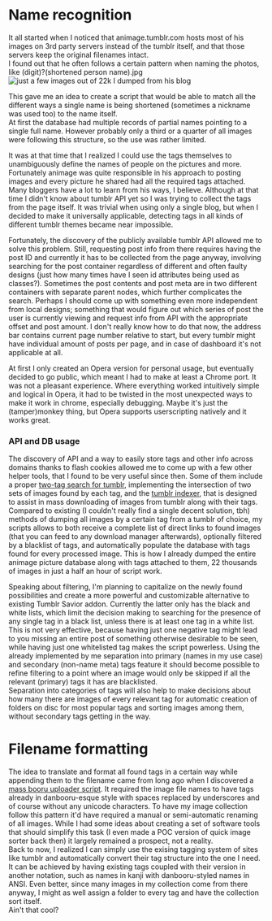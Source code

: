 # Name recognition

It all started when I noticed that animage.tumblr.com hosts most of his images on 3rd party servers instead of the tumblr itself, and that those servers keep the original filenames intact.  
  I found out that he often follows a certain pattern when naming the photos, like (digit)?(shortened person name).jpg  
  ![just a few images out of 22k I dumped from his blog](http://puu.sh/iovRp/449fc41bbe.jpg)
  
This gave me an idea to create a script that would be able to match all the different ways a single name is being shortened (sometimes a nickname was used too) to the name itself.  
  At first the database had multiple records of partial names pointing to a single full name. However probably only a third or a quarter of all images were following this structure, so the use was rather limited.
  
  It was at that time that I realized I could use the tags themselves to unambiguously define the names of people on the pictures and more. Fortunately animage was quite responsible in his approach to posting images and every picture he shared had all the required tags attached. Many bloggers have a lot to learn from his ways, I believe. Although at that time I didn't know about tumblr API yet so I was trying to collect the tags from the page itself. It was trivial when using only a single blog, but when I decided to make it universally applicable, detecting tags in all kinds of different tumblr themes became near impossible.
  
  Fortunately, the discovery of the publicly available tumblr API allowed me to solve this problem. Still, requesting post info from there requires having the post ID and currently it has to be collected from the page anyway, involving searching for the post container regardless of different and often faulty designs (just how many times have I seen id attributes being used as classes?). Sometimes the post contents and post meta are in two different containers with separate parent nodes, which further complicates the search. Perhaps I should come up with something even more independent from local designs; something that would figure out which series of post the user is currently viewing and request info from API with the appropriate offset and post amount. I don't really know how to do that now, the address bar contains current page number relative to start, but every tumblr might have individual amount of posts per page, and in case of dashboard it's not applicable at all. 
  
At first I only created an Opera version for personal usage, but eventually decided to go public, which meant I had to make at least a Chrome port. It was not a pleasant experience. Where everything worked intuitively simple and logical in Opera, it had to be twisted in the most unexpected ways to make it work in chrome, especially debugging. Maybe it's just the (tamper)monkey thing, but Opera supports userscripting natively and it works great.
  
### API and DB usage

The discovery of API and a way to easily store tags and other info across domains thanks to flash cookies allowed me to come up with a few other helper tools, that I found to be very useful since then. Some of them include a proper [two-tag search for tumblr](http://seedmanc.tumblr.com/tumblr2search), implementing the intersection of two sets of images found by each tag, and the [tumblr indexer](http://seedmanc.tumblr.com/tmblrDL), that is designed to assist in mass downloading of images from tumblr along with their tags.  
  Compared to existing (I couldn't really find a single decent solution, tbh) methods of dumping all images by a certain tag from a tumblr of choice, my scripts allows to both receive a complete list of direct links to found images (that you can feed to any download manager afterwards), optionally filtered by a blacklist of tags, and automatically populate the database with tags found for every processed image. This is how I already dumped the entire animage picture database along with tags attached to them, 22 thousands of images in just a half an hour of script work. 
  
  Speaking about filtering, I'm planning to capitalize on the newly found possibilities and create a more powerful and customizable alternative to existing Tumblr Savior addon. Currently the latter only has the black and white lists, which limit the decision making to searching for the presence of any single tag in a black list, unless there is at least one tag in a white list. This is not very effective, because having just one negative tag might lead to you missing an entire post of something otherwise desirable to be seen, while having just one whitelisted tag makes the script powerless. Using the already implemented by me separation into primary (names in my use case) and secondary (non-name meta) tags feature it should become possible to refine filtering to a point where an image would only be skipped if all the relevant (primary) tags it has are blacklisted.  
  Separation into categories of tags will also help to make decisions about how many there are images of every relevant tag for automatic creation of folders on disc for most popular tags and sorting images among them, without secondary tags getting in the way.

# Filename formatting 

The idea to translate and format all found tags in a certain way while appending them to the filename came from long ago when I discovered a [mass booru uploader script](https://ibsearch.xxx/mass-upload/). It required the image file names to have tags already in danbooru-esque style with spaces replaced by underscores and of course without any unicode characters. To have my image collection follow this pattern it'd have required a manual or semi-automatic renaming of all images. While I had some ideas about creating a set of software tools that should simplify this task (I even made a POC version of quick image sorter back then) it largely remained a prospect, not a reality.  
  Back to now, I realized I can simply use the exising tagging system of sites like tumblr and automatically convert their tag structure into the one I need. It can be achieved by having existing tags coupled with their version in another notation, such as names in kanji with danbooru-styled names in ANSI. Even better, since many images in my collection come from there anyway, I might as well assign a folder to every tag and have the collection sort itself.  
  Ain't that cool?

